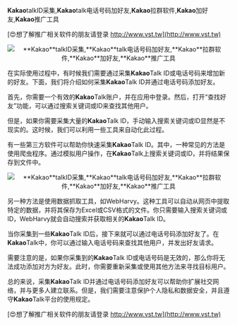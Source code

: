 **Kakao**talkID采集,**Kakao**talk电话号码加好友,**Kakao**拉群软件,**Kakao**加好友,**Kakao**推广工具

[😍想了解推广相关软件的朋友请登录 http://www.vst.tw](http://www.vst.tw)

 <center><img src="https://vst.tw/MP4/tuiguang/png/0.png" alt="**Kakao**talkID采集,**Kakao**talk电话号码加好友,**Kakao**拉群软件,**Kakao**加好友,**Kakao**推广工具"></center>

在实际使用过程中，有时候我们需要通过采集**Kakao**Talk ID或电话号码来增加新的好友。下面，我们将介绍如何采集**Kakao**Talk ID并通过电话号码添加好友。

首先，你需要一个有效的**Kakao**Talk账户，并在应用中登录。然后，打开“查找好友”功能，可以通过搜索关键词或ID来查找其他用户。

但是，如果你需要采集大量的**Kakao**Talk ID，手动输入搜索关键词或ID显然是不现实的。这时候，我们可以利用一些工具来自动化此过程。

有一些第三方软件可以帮助你快速采集**Kakao**Talk ID。其中，一种常见的方法是使用爬虫程序。通过模拟用户操作，在**Kakao**Talk上搜索关键词或ID，并将结果保存到文件中。

 <center><img src="https://vst.tw/MP4/tuiguang/png/0.png" alt="**Kakao**talkID采集,**Kakao**talk电话号码加好友,**Kakao**拉群软件,**Kakao**加好友,**Kakao**推广工具"></center>

另一种方法是使用数据抓取工具，如WebHarvy。这种工具可以自动从网页中提取特定的数据，并将其保存为Excel或CSV格式的文件。你只需要输入搜索关键词或ID，WebHarvy就会自动搜索并获取相关的**Kakao**Talk ID。

当你采集到一些**Kakao**Talk ID后，接下来就可以通过电话号码添加好友了。在**Kakao**Talk中，你可以通过输入电话号码来查找其他用户，并发出好友请求。

需要注意的是，如果你采集到的**Kakao**Talk ID或电话号码是无效的，那么你将无法成功添加对方为好友。此时，你需要重新采集或使用其他方法来寻找目标用户。

总的来说，采集**Kakao**Talk ID并通过电话号码添加好友可以帮助你扩展社交网络，并与更多人建立联系。但是，我们需要注意保护个人隐私和数据安全，并且遵守**Kakao**Talk平台的使用规定。

[😍想了解推广相关软件的朋友请登录 http://www.vst.tw](http://www.vst.tw)



